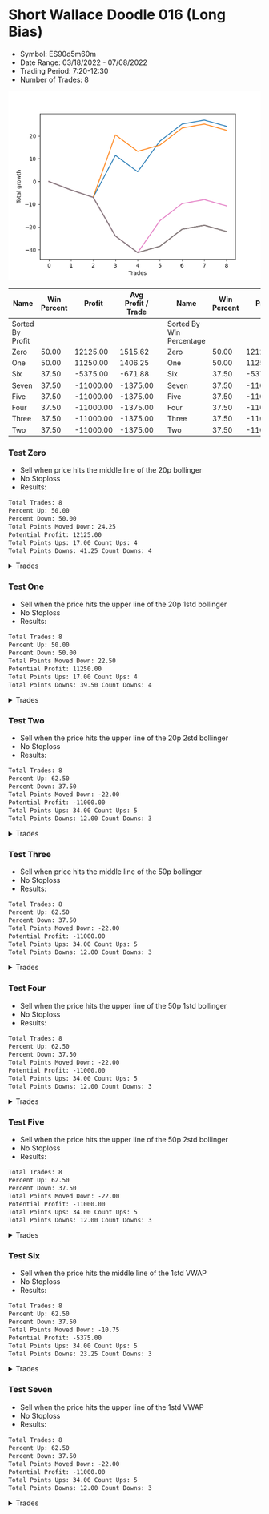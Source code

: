 # Short Wallace Doodle 016 (Long Bias)
- Symbol: ES90d5m60m
- Date Range: 03/18/2022 - 07/08/2022
- Trading Period: 7:20-12:30
- Number of Trades: 8

![Plot](ShortWallaceDoodle016ES90d5m60m(LongBias).png)

| Name | Win Percent | Profit | Avg Profit / Trade |     | Name | Win Percent | Profit | Avg Profit / Trade |
| ---- | ----------- | ------ | ------------------ | --- | ---- | ----------- | ------ | ------------------ |
| Sorted By <br> Profit | | | | | Sorted By <br> Win Percentage ||||
| Zero | 50.00 | 12125.00 | 1515.62 |     | Zero | 50.00 | 12125.00 | 1515.62 |
| One | 50.00 | 11250.00 | 1406.25 |     | One | 50.00 | 11250.00 | 1406.25 |
| Six | 37.50 | -5375.00 | -671.88 |     | Six | 37.50 | -5375.00 | -671.88 |
| Seven | 37.50 | -11000.00 | -1375.00 |     | Seven | 37.50 | -11000.00 | -1375.00 |
| Five | 37.50 | -11000.00 | -1375.00 |     | Five | 37.50 | -11000.00 | -1375.00 |
| Four | 37.50 | -11000.00 | -1375.00 |     | Four | 37.50 | -11000.00 | -1375.00 |
| Three | 37.50 | -11000.00 | -1375.00 |     | Three | 37.50 | -11000.00 | -1375.00 |
| Two | 37.50 | -11000.00 | -1375.00 |     | Two | 37.50 | -11000.00 | -1375.00 |

### Test Zero
* Sell when price hits the middle line of the 20p bollinger
* No Stoploss
* Results:
```
Total Trades: 8
Percent Up: 50.00
Percent Down: 50.00
Total Points Moved Down: 24.25
Potential Profit: 12125.00
Total Points Ups: 17.00 Count Ups: 4
Total Points Downs: 41.25 Count Downs: 4
```

<details><summary>Trades</summary>

<code>In: 2022-04-19 07:50:00		Out: 2022-04-19 08:50:55		Total Position Time: 60:55		Total Move Down: -3.75		Total to Date: -3.75</code> <br />
<code>In: 2022-04-28 10:20:00		Out: 2022-04-28 11:20:55		Total Position Time: 60:55		Total Move Down: -3.25		Total to Date: -7.00</code> <br />
<code>In: 2022-05-25 12:15:00		Out: 2022-05-25 12:47:20		Total Position Time: 32:20		Total Move Down: 18.50		Total to Date: 11.50</code> <br />
<code>In: 2022-05-26 07:25:00		Out: 2022-05-26 08:25:55		Total Position Time: 60:55		Total Move Down: -7.25		Total to Date: 4.25</code> <br />
<code>In: 2022-05-27 07:25:00		Out: 2022-05-27 08:02:30		Total Position Time: 37:30		Total Move Down: 13.50		Total to Date: 17.75</code> <br />
<code>In: 2022-05-27 12:30:00		Out: 2022-05-31 06:30:55		Total Position Time: 1080:55		Total Move Down: 7.50		Total to Date: 25.25</code> <br />
<code>In: 2022-06-24 07:25:00		Out: 2022-06-24 08:25:55		Total Position Time: 60:55		Total Move Down: 1.75		Total to Date: 27.00</code> <br />
<code>In: 2022-07-07 11:30:00		Out: 2022-07-07 12:30:55		Total Position Time: 60:55		Total Move Down: -2.75		Total to Date: 24.25</code> <br />


</details>

### Test One
* Sell when the price hits the upper line of the 20p 1std bollinger
* No Stoploss
* Results:
```
Total Trades: 8
Percent Up: 50.00
Percent Down: 50.00
Total Points Moved Down: 22.50
Potential Profit: 11250.00
Total Points Ups: 17.00 Count Ups: 4
Total Points Downs: 39.50 Count Downs: 4
```

<details><summary>Trades</summary>

<code>In: 2022-04-19 07:50:00		Out: 2022-04-19 08:50:55		Total Position Time: 60:55		Total Move Down: -3.75		Total to Date: -3.75</code> <br />
<code>In: 2022-04-28 10:20:00		Out: 2022-04-28 11:20:55		Total Position Time: 60:55		Total Move Down: -3.25		Total to Date: -7.00</code> <br />
<code>In: 2022-05-25 12:15:00		Out: 2022-05-25 12:51:20		Total Position Time: 36:20		Total Move Down: 27.50		Total to Date: 20.50</code> <br />
<code>In: 2022-05-26 07:25:00		Out: 2022-05-26 08:25:55		Total Position Time: 60:55		Total Move Down: -7.25		Total to Date: 13.25</code> <br />
<code>In: 2022-05-27 07:25:00		Out: 2022-05-27 08:25:55		Total Position Time: 60:55		Total Move Down: 2.75		Total to Date: 16.00</code> <br />
<code>In: 2022-05-27 12:30:00		Out: 2022-05-31 06:30:55		Total Position Time: 1080:55		Total Move Down: 7.50		Total to Date: 23.50</code> <br />
<code>In: 2022-06-24 07:25:00		Out: 2022-06-24 08:25:55		Total Position Time: 60:55		Total Move Down: 1.75		Total to Date: 25.25</code> <br />
<code>In: 2022-07-07 11:30:00		Out: 2022-07-07 12:30:55		Total Position Time: 60:55		Total Move Down: -2.75		Total to Date: 22.50</code> <br />


</details>

### Test Two
* Sell when the price hits the upper line of the 20p 2std bollinger
* No Stoploss
* Results:
```
Total Trades: 8
Percent Up: 62.50
Percent Down: 37.50
Total Points Moved Down: -22.00
Potential Profit: -11000.00
Total Points Ups: 34.00 Count Ups: 5
Total Points Downs: 12.00 Count Downs: 3
```

<details><summary>Trades</summary>

<code>In: 2022-04-19 07:50:00		Out: 2022-04-19 08:50:55		Total Position Time: 60:55		Total Move Down: -3.75		Total to Date: -3.75</code> <br />
<code>In: 2022-04-28 10:20:00		Out: 2022-04-28 11:20:55		Total Position Time: 60:55		Total Move Down: -3.25		Total to Date: -7.00</code> <br />
<code>In: 2022-05-25 12:15:00		Out: 2022-05-26 06:45:55		Total Position Time: 1110:55		Total Move Down: -17.00		Total to Date: -24.00</code> <br />
<code>In: 2022-05-26 07:25:00		Out: 2022-05-26 08:25:55		Total Position Time: 60:55		Total Move Down: -7.25		Total to Date: -31.25</code> <br />
<code>In: 2022-05-27 07:25:00		Out: 2022-05-27 08:25:55		Total Position Time: 60:55		Total Move Down: 2.75		Total to Date: -28.50</code> <br />
<code>In: 2022-05-27 12:30:00		Out: 2022-05-31 06:30:55		Total Position Time: 1080:55		Total Move Down: 7.50		Total to Date: -21.00</code> <br />
<code>In: 2022-06-24 07:25:00		Out: 2022-06-24 08:25:55		Total Position Time: 60:55		Total Move Down: 1.75		Total to Date: -19.25</code> <br />
<code>In: 2022-07-07 11:30:00		Out: 2022-07-07 12:30:55		Total Position Time: 60:55		Total Move Down: -2.75		Total to Date: -22.00</code> <br />


</details>

### Test Three
* Sell when price hits the middle line of the 50p bollinger
* No Stoploss
* Results:
```
Total Trades: 8
Percent Up: 62.50
Percent Down: 37.50
Total Points Moved Down: -22.00
Potential Profit: -11000.00
Total Points Ups: 34.00 Count Ups: 5
Total Points Downs: 12.00 Count Downs: 3
```

<details><summary>Trades</summary>

<code>In: 2022-04-19 07:50:00		Out: 2022-04-19 08:50:55		Total Position Time: 60:55		Total Move Down: -3.75		Total to Date: -3.75</code> <br />
<code>In: 2022-04-28 10:20:00		Out: 2022-04-28 11:20:55		Total Position Time: 60:55		Total Move Down: -3.25		Total to Date: -7.00</code> <br />
<code>In: 2022-05-25 12:15:00		Out: 2022-05-26 06:45:55		Total Position Time: 1110:55		Total Move Down: -17.00		Total to Date: -24.00</code> <br />
<code>In: 2022-05-26 07:25:00		Out: 2022-05-26 08:25:55		Total Position Time: 60:55		Total Move Down: -7.25		Total to Date: -31.25</code> <br />
<code>In: 2022-05-27 07:25:00		Out: 2022-05-27 08:25:55		Total Position Time: 60:55		Total Move Down: 2.75		Total to Date: -28.50</code> <br />
<code>In: 2022-05-27 12:30:00		Out: 2022-05-31 06:30:55		Total Position Time: 1080:55		Total Move Down: 7.50		Total to Date: -21.00</code> <br />
<code>In: 2022-06-24 07:25:00		Out: 2022-06-24 08:25:55		Total Position Time: 60:55		Total Move Down: 1.75		Total to Date: -19.25</code> <br />
<code>In: 2022-07-07 11:30:00		Out: 2022-07-07 12:30:55		Total Position Time: 60:55		Total Move Down: -2.75		Total to Date: -22.00</code> <br />


</details>

### Test Four
* Sell when the price hits the upper line of the 50p 1std bollinger
* No Stoploss
* Results:
```
Total Trades: 8
Percent Up: 62.50
Percent Down: 37.50
Total Points Moved Down: -22.00
Potential Profit: -11000.00
Total Points Ups: 34.00 Count Ups: 5
Total Points Downs: 12.00 Count Downs: 3
```

<details><summary>Trades</summary>

<code>In: 2022-04-19 07:50:00		Out: 2022-04-19 08:50:55		Total Position Time: 60:55		Total Move Down: -3.75		Total to Date: -3.75</code> <br />
<code>In: 2022-04-28 10:20:00		Out: 2022-04-28 11:20:55		Total Position Time: 60:55		Total Move Down: -3.25		Total to Date: -7.00</code> <br />
<code>In: 2022-05-25 12:15:00		Out: 2022-05-26 06:45:55		Total Position Time: 1110:55		Total Move Down: -17.00		Total to Date: -24.00</code> <br />
<code>In: 2022-05-26 07:25:00		Out: 2022-05-26 08:25:55		Total Position Time: 60:55		Total Move Down: -7.25		Total to Date: -31.25</code> <br />
<code>In: 2022-05-27 07:25:00		Out: 2022-05-27 08:25:55		Total Position Time: 60:55		Total Move Down: 2.75		Total to Date: -28.50</code> <br />
<code>In: 2022-05-27 12:30:00		Out: 2022-05-31 06:30:55		Total Position Time: 1080:55		Total Move Down: 7.50		Total to Date: -21.00</code> <br />
<code>In: 2022-06-24 07:25:00		Out: 2022-06-24 08:25:55		Total Position Time: 60:55		Total Move Down: 1.75		Total to Date: -19.25</code> <br />
<code>In: 2022-07-07 11:30:00		Out: 2022-07-07 12:30:55		Total Position Time: 60:55		Total Move Down: -2.75		Total to Date: -22.00</code> <br />


</details>

### Test Five
* Sell when the price hits the upper line of the 50p 2std bollinger
* No Stoploss
* Results:
```
Total Trades: 8
Percent Up: 62.50
Percent Down: 37.50
Total Points Moved Down: -22.00
Potential Profit: -11000.00
Total Points Ups: 34.00 Count Ups: 5
Total Points Downs: 12.00 Count Downs: 3
```

<details><summary>Trades</summary>

<code>In: 2022-04-19 07:50:00		Out: 2022-04-19 08:50:55		Total Position Time: 60:55		Total Move Down: -3.75		Total to Date: -3.75</code> <br />
<code>In: 2022-04-28 10:20:00		Out: 2022-04-28 11:20:55		Total Position Time: 60:55		Total Move Down: -3.25		Total to Date: -7.00</code> <br />
<code>In: 2022-05-25 12:15:00		Out: 2022-05-26 06:45:55		Total Position Time: 1110:55		Total Move Down: -17.00		Total to Date: -24.00</code> <br />
<code>In: 2022-05-26 07:25:00		Out: 2022-05-26 08:25:55		Total Position Time: 60:55		Total Move Down: -7.25		Total to Date: -31.25</code> <br />
<code>In: 2022-05-27 07:25:00		Out: 2022-05-27 08:25:55		Total Position Time: 60:55		Total Move Down: 2.75		Total to Date: -28.50</code> <br />
<code>In: 2022-05-27 12:30:00		Out: 2022-05-31 06:30:55		Total Position Time: 1080:55		Total Move Down: 7.50		Total to Date: -21.00</code> <br />
<code>In: 2022-06-24 07:25:00		Out: 2022-06-24 08:25:55		Total Position Time: 60:55		Total Move Down: 1.75		Total to Date: -19.25</code> <br />
<code>In: 2022-07-07 11:30:00		Out: 2022-07-07 12:30:55		Total Position Time: 60:55		Total Move Down: -2.75		Total to Date: -22.00</code> <br />


</details>

### Test Six
* Sell when the price hits the middle line of the 1std VWAP
* No Stoploss
* Results:
```
Total Trades: 8
Percent Up: 62.50
Percent Down: 37.50
Total Points Moved Down: -10.75
Potential Profit: -5375.00
Total Points Ups: 34.00 Count Ups: 5
Total Points Downs: 23.25 Count Downs: 3
```

<details><summary>Trades</summary>

<code>In: 2022-04-19 07:50:00		Out: 2022-04-19 08:50:55		Total Position Time: 60:55		Total Move Down: -3.75		Total to Date: -3.75</code> <br />
<code>In: 2022-04-28 10:20:00		Out: 2022-04-28 11:20:55		Total Position Time: 60:55		Total Move Down: -3.25		Total to Date: -7.00</code> <br />
<code>In: 2022-05-25 12:15:00		Out: 2022-05-26 06:45:55		Total Position Time: 1110:55		Total Move Down: -17.00		Total to Date: -24.00</code> <br />
<code>In: 2022-05-26 07:25:00		Out: 2022-05-26 08:25:55		Total Position Time: 60:55		Total Move Down: -7.25		Total to Date: -31.25</code> <br />
<code>In: 2022-05-27 07:25:00		Out: 2022-05-27 08:02:45		Total Position Time: 37:45		Total Move Down: 14.00		Total to Date: -17.25</code> <br />
<code>In: 2022-05-27 12:30:00		Out: 2022-05-31 06:30:55		Total Position Time: 1080:55		Total Move Down: 7.50		Total to Date: -9.75</code> <br />
<code>In: 2022-06-24 07:25:00		Out: 2022-06-24 08:25:55		Total Position Time: 60:55		Total Move Down: 1.75		Total to Date: -8.00</code> <br />
<code>In: 2022-07-07 11:30:00		Out: 2022-07-07 12:30:55		Total Position Time: 60:55		Total Move Down: -2.75		Total to Date: -10.75</code> <br />


</details>

### Test Seven
* Sell when the price hits the upper line of the 1std VWAP
* No Stoploss
* Results:
```
Total Trades: 8
Percent Up: 62.50
Percent Down: 37.50
Total Points Moved Down: -22.00
Potential Profit: -11000.00
Total Points Ups: 34.00 Count Ups: 5
Total Points Downs: 12.00 Count Downs: 3
```

<details><summary>Trades</summary>

<code>In: 2022-04-19 07:50:00		Out: 2022-04-19 08:50:55		Total Position Time: 60:55		Total Move Down: -3.75		Total to Date: -3.75</code> <br />
<code>In: 2022-04-28 10:20:00		Out: 2022-04-28 11:20:55		Total Position Time: 60:55		Total Move Down: -3.25		Total to Date: -7.00</code> <br />
<code>In: 2022-05-25 12:15:00		Out: 2022-05-26 06:45:55		Total Position Time: 1110:55		Total Move Down: -17.00		Total to Date: -24.00</code> <br />
<code>In: 2022-05-26 07:25:00		Out: 2022-05-26 08:25:55		Total Position Time: 60:55		Total Move Down: -7.25		Total to Date: -31.25</code> <br />
<code>In: 2022-05-27 07:25:00		Out: 2022-05-27 08:25:55		Total Position Time: 60:55		Total Move Down: 2.75		Total to Date: -28.50</code> <br />
<code>In: 2022-05-27 12:30:00		Out: 2022-05-31 06:30:55		Total Position Time: 1080:55		Total Move Down: 7.50		Total to Date: -21.00</code> <br />
<code>In: 2022-06-24 07:25:00		Out: 2022-06-24 08:25:55		Total Position Time: 60:55		Total Move Down: 1.75		Total to Date: -19.25</code> <br />
<code>In: 2022-07-07 11:30:00		Out: 2022-07-07 12:30:55		Total Position Time: 60:55		Total Move Down: -2.75		Total to Date: -22.00</code> <br />


</details>